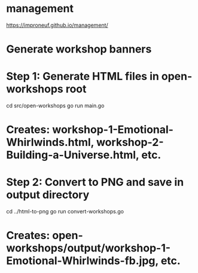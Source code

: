 # management

https://improneuf.github.io/management/


# Generate workshop banners

# Step 1: Generate HTML files in open-workshops root
cd src/open-workshops
go run main.go
# Creates: workshop-1-Emotional-Whirlwinds.html, workshop-2-Building-a-Universe.html, etc.

# Step 2: Convert to PNG and save in output directory
cd ../html-to-png
go run convert-workshops.go
# Creates: open-workshops/output/workshop-1-Emotional-Whirlwinds-fb.jpg, etc.